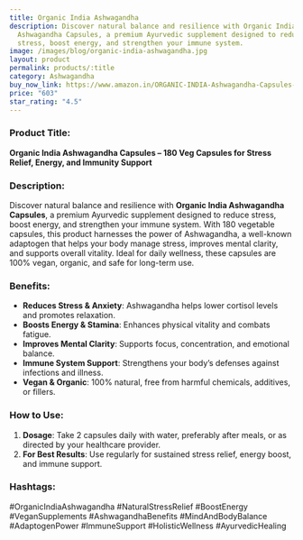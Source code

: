 ```yaml
---
title: Organic India Ashwagandha
description: Discover natural balance and resilience with Organic India
  Ashwagandha Capsules, a premium Ayurvedic supplement designed to reduce
  stress, boost energy, and strengthen your immune system.
image: /images/blog/organic-india-ashwagandha.jpg
layout: product
permalink: products/:title
category: Ashwagandha
buy_now_link: https://www.amazon.in/ORGANIC-INDIA-Ashwagandha-Capsules-180/dp/B08ZXQZVYR/ref=sr_1_13?crid=1GYTAEQXSPQJD&tag=m0150-21
price: "603"
star_rating: "4.5"
---
```

### Product Title:
**Organic India Ashwagandha Capsules – 180 Veg Capsules for Stress Relief, Energy, and Immunity Support**

### Description:
Discover natural balance and resilience with **Organic India Ashwagandha Capsules**, a premium Ayurvedic supplement designed to reduce stress, boost energy, and strengthen your immune system. With 180 vegetable capsules, this product harnesses the power of Ashwagandha, a well-known adaptogen that helps your body manage stress, improves mental clarity, and supports overall vitality. Ideal for daily wellness, these capsules are 100% vegan, organic, and safe for long-term use.

### Benefits:
- **Reduces Stress & Anxiety**: Ashwagandha helps lower cortisol levels and promotes relaxation.
- **Boosts Energy & Stamina**: Enhances physical vitality and combats fatigue.
- **Improves Mental Clarity**: Supports focus, concentration, and emotional balance.
- **Immune System Support**: Strengthens your body’s defenses against infections and illness.
- **Vegan & Organic**: 100% natural, free from harmful chemicals, additives, or fillers.

### How to Use:
1. **Dosage**: Take 2 capsules daily with water, preferably after meals, or as directed by your healthcare provider.
2. **For Best Results**: Use regularly for sustained stress relief, energy boost, and immune support.

### Hashtags:
#OrganicIndiaAshwagandha #NaturalStressRelief #BoostEnergy #VeganSupplements #AshwagandhaBenefits #MindAndBodyBalance #AdaptogenPower #ImmuneSupport #HolisticWellness #AyurvedicHealing
